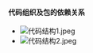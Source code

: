 #### 代码组织及包的依赖关系
- ![代码结构1.jpeg](images%2F%E4%BB%A3%E7%A0%81%E7%BB%93%E6%9E%841.jpeg)
- ![代码结构2.jpeg](images%2F%E4%BB%A3%E7%A0%81%E7%BB%93%E6%9E%842.jpeg)